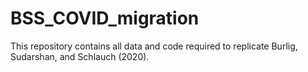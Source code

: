 # BSS_COVID_migration
This repository contains all data and code required to replicate Burlig, Sudarshan, and Schlauch (2020).
